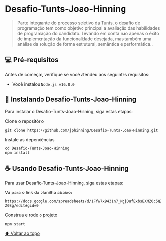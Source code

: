 # Desafio-Tunts-Joao-Hinning

<!-- <img src="exemplo-image.png" alt="exemplo imagem"> -->

> Parte integrante do processo seletivo da Tunts, o desafio de programação tem como objetivo principal a avaliação das habilidades de programação do candidato. Levando em conta não apenas o êxito de implementação da funcionalidade desejada, mas também uma análise da solução de forma estrutural, semântica e performática..

## 💻 Pré-requisitos

Antes de começar, verifique se você atendeu aos seguintes requisitos:
<!---Estes são apenas requisitos de exemplo. Adicionar, duplicar ou remover conforme necessário--->
* Você instalou `Node.js v16.8.0`

## 🚀 Instalando Desafio-Tunts-Joao-Hinning

Para instalar o Desafio-Tunts-Joao-Hinning, siga estas etapas:

Clone o repositório
```
git clone https://github.com/jphinning/Desafio-Tunts-Joao-Hinning.git
```
Instale as dependências
```
cd Desafio-Tunts-Joao-Hinning
npm install
```
<!-- Construa e rode o projeto
```
npm start
``` -->

## ☕ Usando Desafio-Tunts-Joao-Hinning

Para usar Desafio-Tunts-Joao-Hinning, siga estas etapas:

Vá para o link da planilha abaixo:
```
https://docs.google.com/spreadsheets/d/1Ffw7x9431n7_NgjDufExbsBXMZ0c5QZvvyGqlw-Z0Sg/edit#gid=0
```

Construa e rode o projeto
```
npm start
```

[⬆ Voltar ao topo](#nome-do-projeto)<br>